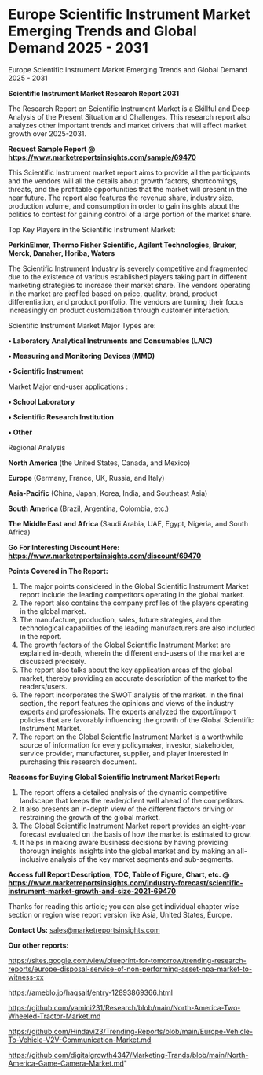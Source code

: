 # Europe Scientific Instrument Market Emerging Trends and Global Demand 2025 - 2031
Europe Scientific Instrument Market Emerging Trends and Global Demand 2025 - 2031

<strong>Scientific Instrument Market Research Report 2031</strong>

The Research Report on Scientific Instrument Market is a Skillful and Deep Analysis of the Present Situation and Challenges. This research report also analyzes other important trends and market drivers that will affect market growth over 2025-2031.

<strong>Request Sample Report @ <a href=https://www.marketreportsinsights.com/sample/69470>https://www.marketreportsinsights.com/sample/69470</a></strong>

This Scientific Instrument market report aims to provide all the participants and the vendors will all the details about growth factors, shortcomings, threats, and the profitable opportunities that the market will present in the near future. The report also features the revenue share, industry size, production volume, and consumption in order to gain insights about the politics to contest for gaining control of a large portion of the market share.

Top Key Players in the Scientific Instrument Market:

<strong>PerkinElmer, Thermo Fisher Scientific, Agilent Technologies, Bruker, Merck, Danaher, Horiba, Waters</strong>

The Scientific Instrument Industry is severely competitive and fragmented due to the existence of various established players taking part in different marketing strategies to increase their market share. The vendors operating in the market are profiled based on price, quality, brand, product differentiation, and product portfolio. The vendors are turning their focus increasingly on product customization through customer interaction.

Scientific Instrument Market Major Types are:

<strong>• Laboratory Analytical Instruments and Consumables (LAIC)

• Measuring and Monitoring Devices (MMD)

• Scientific Instrument</strong>

Market Major end-user applications :

<strong>• School Laboratory

• Scientific Research Institution

• Other</strong>

Regional Analysis

</u><strong><b>North America</b></strong> (the United States, Canada, and Mexico)

<strong><b>Europe </b></strong>(Germany, France, UK, Russia, and Italy)

<strong><b>Asia-Pacific</b></strong> (China, Japan, Korea, India, and Southeast Asia)

<strong><b>South America</b></strong> (Brazil, Argentina, Colombia, etc.)

<strong><b>The Middle East and Africa</b></strong> (Saudi Arabia, UAE, Egypt, Nigeria, and South Africa)

<strong>Go For Interesting Discount Here: <a href=https://www.marketreportsinsights.com/discount/69470>https://www.marketreportsinsights.com/discount/69470</a></strong>

<strong>Points Covered in The Report:</strong>
<ol>
  <li>The major points considered in the Global Scientific Instrument Market report include the leading competitors operating in the global market.</li>
  <li>The report also contains the company profiles of the players operating in the global market.</li>
  <li>The manufacture, production, sales, future strategies, and the technological capabilities of the leading manufacturers are also included in the report.</li>
  <li>The growth factors of the Global Scientific Instrument Market are explained in-depth, wherein the different end-users of the market are discussed precisely.</li>
  <li>The report also talks about the key application areas of the global market, thereby providing an accurate description of the market to the readers/users.</li>
  <li>The report incorporates the SWOT analysis of the market. In the final section, the report features the opinions and views of the industry experts and professionals. The experts analyzed the export/import policies that are favorably influencing the growth of the Global Scientific Instrument Market.</li>
  <li>The report on the Global Scientific Instrument Market is a worthwhile source of information for every policymaker, investor, stakeholder, service provider, manufacturer, supplier, and player interested in purchasing this research document.</li>
</ol>
<strong>Reasons for Buying Global Scientific Instrument Market Report:</strong>

<ol>
  <li>The report offers a detailed analysis of the dynamic competitive landscape that keeps the reader/client well ahead of the competitors.</li>
  <li>It also presents an in-depth view of the different factors driving or restraining the growth of the global market.</li>
  <li>The Global Scientific Instrument Market report provides an eight-year forecast evaluated on the basis of how the market is estimated to grow.</li>
  <li>It helps in making aware business decisions by having providing thorough insights insights into the global market and by making an all-inclusive analysis of the key market segments and sub-segments.</li>
</ol>
<strong>Access full Report Description, TOC, Table of Figure, Chart, etc. @ <a href=https://www.marketreportsinsights.com/industry-forecast/scientific-instrument-market-growth-and-size-2021-69470>https://www.marketreportsinsights.com/industry-forecast/scientific-instrument-market-growth-and-size-2021-69470</a></strong>


Thanks for reading this article; you can also get individual chapter wise section or region wise report version like Asia, United States, Europe.

<strong>Contact Us:</strong>
sales@marketreportsinsights.com

<strong>Our other reports:</strong>

<a href=https://sites.google.com/view/blueprint-for-tomorrow/trending-research-reports/europe-disposal-service-of-non-performing-asset-npa-market-to-witness-xx>https://sites.google.com/view/blueprint-for-tomorrow/trending-research-reports/europe-disposal-service-of-non-performing-asset-npa-market-to-witness-xx</a>

<a href=https://ameblo.jp/haqsaif/entry-12893869366.html>https://ameblo.jp/haqsaif/entry-12893869366.html</a>

<a href=https://github.com/yamini231/Research/blob/main/North-America-Two-Wheeled-Tractor-Market.md>https://github.com/yamini231/Research/blob/main/North-America-Two-Wheeled-Tractor-Market.md</a>

<a href=https://github.com/Hindavi23/Trending-Reports/blob/main/Europe-Vehicle-To-Vehicle-V2V-Communication-Market.md>https://github.com/Hindavi23/Trending-Reports/blob/main/Europe-Vehicle-To-Vehicle-V2V-Communication-Market.md</a>

<a href=https://github.com/digitalgrowth4347/Marketing-Trands/blob/main/North-America-Game-Camera-Market.md>https://github.com/digitalgrowth4347/Marketing-Trands/blob/main/North-America-Game-Camera-Market.md</a>"
